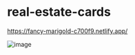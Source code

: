 # real-estate-cards


https://fancy-marigold-c700f9.netlify.app/



![image](https://user-images.githubusercontent.com/121459925/235305019-396f9bab-1739-45ac-9043-1fae227a3c22.png)
